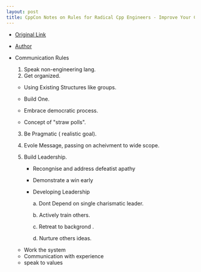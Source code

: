 ```yaml
---
layout: post
title: CppCon Notes on Rules for Radical Cpp Engineers - Improve Your C++ Code, Team, & Organization
---
```


* [Original Link](https://www.youtube.com/watch?v=ady2mUIQpt4)
* [Author](https://twitter.com/david_sankel?lang=en)

* Communication Rules 
  1. Speak non-engineering lang.
  2. Get organized.

	+ Using Existing Structures like groups.

	+ Build One.

	+ Embrace democratic process.

	+ Concept of  "straw polls".

  3. Be Pragmatic	( realistic goal).
  4. Evole Message, passing on acheivment to wide scope.
  5. Build Leadership.

		- Recongnise and address defeatist apathy
		- Demonstrate a win early
		- Developing Leadership

		   a. Dont Depend on single charismatic leader.
	
		   b. Actively train others.

		   c. Retreat to backgrond .
	
		   d. Nurture others ideas.

  * Work the system
  * Communication with experience
  * speak to values